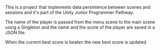 This is a project that implements data persintence between scenes and sessions and it's part of the Unity Junior Programmer Pathway.

The name of the player is passed from the menu scene to the main scene using a Singleton and the name and the score of the player are saved in a JSON file. 

When the current best score is beaten the new best score is updated.
